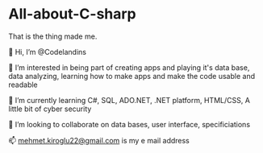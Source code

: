 # All-about-C-sharp

That is the thing made me.

👋 Hi, I’m @Codelandins

👀 I’m interested in being part of creating apps and playing it's data base, data analyzing, learning how to make apps and make the code usable and readable

🌱 I’m currently learning C#, SQL, ADO.NET, .NET platform, HTML/CSS, A little bit of cyber security

💞️ I’m looking to collaborate on data bases, user interface, specificiations

📫 mehmet.kiroglu22@gmail.com is my e mail address
